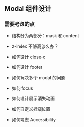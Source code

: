 ## Modal 组件设计

### 需要考虑的点

- 结构分为两部分：mask 和 content

- z-index 不够高怎么办？

- 如何设计 close-x

- 如何设计 footer

- 如何解决多个 modal 的问题

- 如何 focus

- 如何设计展示消失动画

- 如何自定义挂载位置

- 如何考虑 Accessibility
